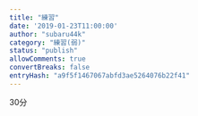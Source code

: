 ```yaml
---
title: "練習"
date: '2019-01-23T11:00:00'
author: "subaru44k"
category: "練習(弱)"
status: "publish"
allowComments: true
convertBreaks: false
entryHash: "a9f5f1467067abfd3ae5264076b22f41"
---
```

30分
